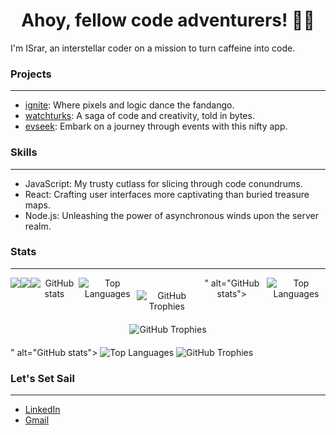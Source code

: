 <h1 align="center">Ahoy, fellow code adventurers! 🏴‍☠️</h1>

I'm ISrar, an interstellar coder on a mission to turn caffeine into code.

### Projects
---
- [ignite](https://ignitestartup.pk/): Where pixels and logic dance the fandango.
- [watchturks](http://lts.watchturks.tv/): A saga of code and creativity, told in bytes.
- [evseek](https://evseek.vercel.app/): Embark on a journey through events with this nifty app.

### Skills
---
- JavaScript: My trusty cutlass for slicing through code conundrums.
- React: Crafting user interfaces more captivating than buried treasure maps.
- Node.js: Unleashing the power of asynchronous winds upon the server realm.

### Stats
---
<div align="center">
  <div style="display: flex; flex-direction: row; justify-content: center;">
    <img src="<div align="center">
  <div style="display: flex; flex-direction: row; justify-content: center;">
    <img src="<div align="center">
  <div style="display: flex; flex-direction: row; justify-content: center;">
    <img src="https://github-readme-stats.vercel.app/api?username=john-doe&show_icons=true&count_private=true&hide=stars" alt="GitHub stats">
    <img src="![MuhammadIsrarKhan's Streak](https://github-readme-streak-stats.herokuapp.com/?user=MuhammadIsrarKhan&theme=vue-dark&hide_border=true)" alt="Top Languages">
  </div>
  <img src="![MuhammadIsrarKhan's Top Languages](https://github-readme-stats.vercel.app/api/top-langs/?username=MuhammadIsrarKhan&theme=vue-dark&show_icons=true&hide_border=true&layout=compact)" alt="GitHub Trophies" style="margin-top: 20px;">
</div>" alt="GitHub stats">
    <img src="https://github-readme-stats.vercel.app/api/top-langs/?username=john-doe&layout=compact" alt="Top Languages">
  </div>
  <img src="https://github-profile-trophy.vercel.app/?username=john-doe&theme=nord" alt="GitHub Trophies" style="margin-top: 20px;">
</div>" alt="GitHub stats">
    <img src="https://github-readme-stats.vercel.app/api/top-langs/?username=john-doe&layout=compact" alt="Top Languages">
  </div>
  <img src="https://github-profile-trophy.vercel.app/?username=john-doe&theme=nord" alt="GitHub Trophies" style="margin-top: 20px;">
</div>


### Let's Set Sail
---
- [LinkedIn](https://www.linkedin.com/in/muhammad-israr-khan-558300199/)
- [Gmail](israruetp@gmail.com)
